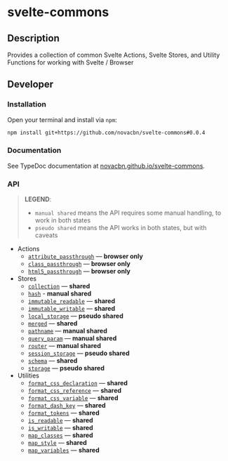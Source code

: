 # svelte-commons

## Description

Provides a collection of common Svelte Actions, Svelte Stores, and Utility Functions for working with Svelte / Browser

## Developer

### Installation

Open your terminal and install via `npm`:

```sh
npm install git+https://github.com/novacbn/svelte-commons#0.0.4
```

### Documentation

See TypeDoc documentation at [novacbn.github.io/svelte-commons](https://novacbn.github.io/svelte-commons).

### API

> **LEGEND**:
>
> -   `manual shared` means the API requires some manual handling, to work in both states
> -   `pseudo shared` means the API works in both states, but with caveats

-   Actions
    -   [`attribute_passthrough`](https://novacbn.github.io/svelte-commons/modules/_actions_browser_element_.html#attribute_passthrough) — **browser only**
    -   [`class_passthrough`](https://novacbn.github.io/svelte-commons/modules/_actions_browser_element_.html#class_passthrough) — **browser only**
    -   [`html5_passthrough`](https://novacbn.github.io/svelte-commons/modules/_actions_browser_element_.html#html5_passthrough) — **browser only**
-   Stores
    -   [`collection`](https://novacbn.github.io/svelte-commons/interfaces/_stores_shared_collection_.icollectionstore.html) — **shared**
    -   [`hash`](https://novacbn.github.io/svelte-commons/modules/_stores_browser_location_.html#hash) - **manual shared**
    -   [`immutable_readable`](https://novacbn.github.io/svelte-commons/modules/_stores_shared_immutable_.html#immutable_readable) — **shared**
    -   [`immutable_writable`](https://novacbn.github.io/svelte-commons/modules/_stores_shared_immutable_.html#immutable_writable) — **shared**
    -   [`local_storage`](https://novacbn.github.io/svelte-commons/modules/_stores_browser_storage_.html#local_storage) — **pseudo shared**
    -   [`merged`](https://novacbn.github.io/svelte-commons/modules/_stores_shared_merged_.html#merged) — **shared**
    -   [`pathname`](https://novacbn.github.io/svelte-commons/modules/_stores_browser_location_.html#pathname) — **manual shared**
    -   [`query_param`](https://novacbn.github.io/svelte-commons/modules/_stores_browser_location_.html#query_param) — **manual shared**
    -   [`router`](https://novacbn.github.io/svelte-commons/modules/_stores_browser_location_.html#router) — **manual shared**
    -   [`session_storage`](https://novacbn.github.io/svelte-commons/modules/_stores_browser_storage_.html#session_storage) — **pseudo shared**
    -   [`schema`](https://novacbn.github.io/svelte-commons/modules/_stores_shared_schema_.html#schema) — **shared**
    -   [`storage`](https://novacbn.github.io/svelte-commons/modules/_stores_browser_storage_.html#storage) — **pseudo shared**
-   Utilities
    -   [`format_css_declaration`](https://novacbn.github.io/svelte-commons/modules/_util_shared_browser_.html#format_css_declaration) — **shared**
    -   [`format_css_reference`](https://novacbn.github.io/svelte-commons/modules/_util_shared_browser_.html#format_css_reference) — **shared**
    -   [`format_css_variable`](https://novacbn.github.io/svelte-commons/modules/_util_shared_browser_.html#format_css_variable) — **shared**
    -   [`format_dash_key`](https://novacbn.github.io/svelte-commons/modules/_util_shared_string_.html#format_dash_key) — **shared**
    -   [`format_tokens`](https://novacbn.github.io/svelte-commons/modules/_util_shared_string_.html#format_tokens) — **shared**
    -   [`is_readable`](https://novacbn.github.io/svelte-commons/modules/_util_shared_stores_.html#is_readable) — **shared**
    -   [`is_writable`](https://novacbn.github.io/svelte-commons/modules/_util_shared_stores_.html#is_writable) — **shared**
    -   [`map_classes`](https://novacbn.github.io/svelte-commons/modules/_util_shared_browser_.html#map_classes) — **shared**
    -   [`map_style`](https://novacbn.github.io/svelte-commons/modules/_util_shared_browser_.html#map_style) — **shared**
    -   [`map_variables`](https://novacbn.github.io/svelte-commons/modules/_util_shared_browser_.html#map_variables) — **shared**
